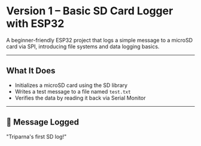 # Version 1 – Basic SD Card Logger with ESP32
A beginner-friendly ESP32 project that logs a simple message to a microSD card via SPI, introducing file systems and data logging basics.

---

##  What It Does

- Initializes a microSD card using the SD library
- Writes a test message to a file named `test.txt`
- Verifies the data by reading it back via Serial Monitor

---

## 🧾 Message Logged
"Triparna's first SD log!"
